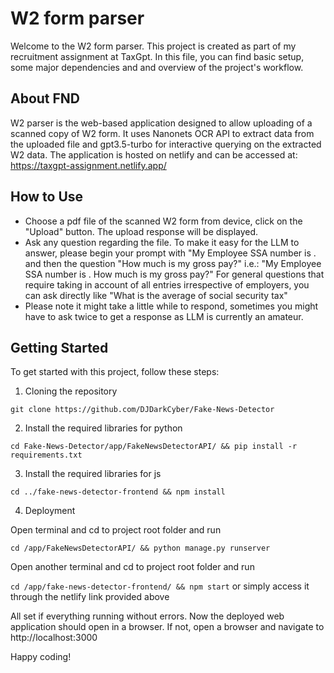 # W2 form parser

Welcome to the W2 form parser. This project is created as part of my recruitment assignment at TaxGpt. In this file, you can find basic setup, some major dependencies and and overview of the project's workflow.

## About FND

W2 parser is the web-based application designed to allow uploading of a scanned copy of W2 form. It uses Nanonets OCR API to extract data from the uploaded file and gpt3.5-turbo for interactive querying on the extracted W2 data. The application is hosted on netlify and can be accessed at:
https://taxgpt-assignment.netlify.app/

## How to Use

- Choose a pdf file of the scanned W2 form from device, click on the "Upload" button. The upload response will be displayed. 
- Ask any question regarding the file. To make it easy for the LLM to answer, please begin your prompt with "My Employee SSA number is <enter SSA number>. and then the question "How much is my gross pay?" i.e.:
  "My Employee SSA number is <enter SSA number>. How much is my gross pay?"
  For general questions that require taking in account of all entries irrespective of employers, you can ask directly like "What is the average of social security tax"
- Please note it might take a little while to respond, sometimes you might have to ask twice to get a response as LLM is currently an amateur.

## Getting Started

To get started with this project, follow these steps:

1. Cloning the repository

`git clone https://github.com/DJDarkCyber/Fake-News-Detector`

2. Install the required libraries for python

`cd Fake-News-Detector/app/FakeNewsDetectorAPI/ && pip install -r requirements.txt`

3. Install the required libraries for js

`cd ../fake-news-detector-frontend && npm install`

4. Deployment

Open terminal and cd to project root folder and run

`cd /app/FakeNewsDetectorAPI/ && python manage.py runserver`

Open another terminal and cd to project root folder and run

`cd /app/fake-news-detector-frontend/ && npm start` or simply access it through the netlify link provided above

All set if everything running without errors. Now the deployed web application should open in a browser. If not, open a browser and navigate to http://localhost:3000

Happy coding!
